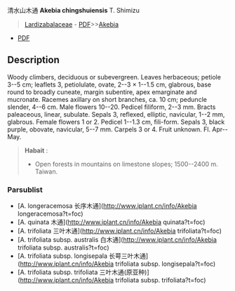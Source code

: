 清水山木通 **Akebia chingshuiensis** T. Shimizu

> [Lardizabalaceae](http://www.iplant.cn/info/Lardizabalaceae?t=foc) - [PDF](http://www.iplant.cn/foc/pdf/Lardizabalaceae.pdf)>>[Akebia](http://www.iplant.cn/info/Akebia?t=foc)
 - [PDF](http://www.iplant.cn/foc/pdf/Akebia.pdf)

## Description

Woody climbers, deciduous or subevergreen. Leaves herbaceous; petiole 3--5 cm; leaflets 3, petiolulate, ovate, 2--3 × 1--1.5 cm, glabrous, base round to broadly cuneate, margin subentire, apex emarginate and mucronate. Racemes axillary on short branches, ca. 10 cm; peduncle slender, 4--6 cm. Male flowers 10--20. Pedicel filiform, 2--3 mm. Bracts paleaceous, linear, subulate. Sepals 3, reflexed, elliptic, navicular, 1--2 mm, glabrous. Female flowers 1 or 2. Pedicel 1--1.3 cm, fili-form. Sepals 3, black purple, obovate, navicular, 5--7 mm. Carpels 3 or 4. Fruit unknown. Fl. Apr--May.

> **Habait** : 
>* Open forests in mountains on limestone slopes; 1500--2400 m. Taiwan.

### Parsublist

* [A.  longeracemosa  长序木通](http://www.iplant.cn/info/Akebia longeracemosa?t=foc)
* [A.  quinata  木通](http://www.iplant.cn/info/Akebia quinata?t=foc)
* [A.  trifoliata  三叶木通](http://www.iplant.cn/info/Akebia trifoliata?t=foc)
* [A.  trifoliata subsp. australis  白木通](http://www.iplant.cn/info/Akebia trifoliata subsp. australis?t=foc)
* [A.  trifoliata subsp. longisepala  长萼三叶木通](http://www.iplant.cn/info/Akebia trifoliata subsp. longisepala?t=foc)
* [A.  trifoliata subsp. trifoliata  三叶木通(原亚种)](http://www.iplant.cn/info/Akebia trifoliata subsp. trifoliata?t=foc)
